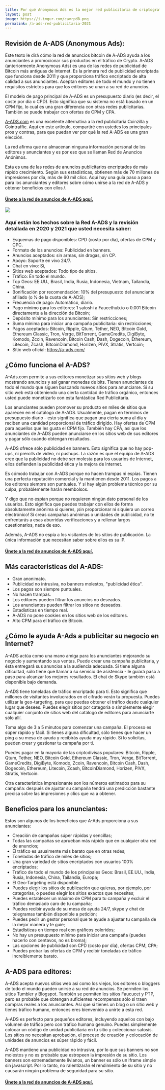 ```yaml
---
title: Por qué Anonymous Ads es la mejor red publicitaria de criptografía para 2021
layout: post
image: https://i.imgur.com/cavrpd8.png
permalink: /a-ads-red-publicitaria-2021
---
```


## Revisión de A-ADS (Anonymous Ads):

Este texto le dirá cómo la red de anuncios bitcoin de A-ADS ayuda a los anunciantes a promocionar sus productos en el tráfico de Crypto. A-ADS (anteriormente Anonymous Ads) es una de las redes de publicidad de Bitcoin más antiguas de Internet. Es la primera red de publicidad encriptada que funciona desde 2011 y que proporciona tráfico encriptado de alta calidad a sus anunciantes. Aceptan editores de todo el mundo y no tienen requisitos estrictos para que los editores se unan a su red de anuncios. 

El modelo de pago principal de A-ADS es un presupuesto diario (es decir, el coste por día o CPD). Esto significa que su sistema no está basado en un CPM fijo, lo cual es una gran diferencia con otras redes publicitarias. También se puede trabajar con ofertas de CPM y CPA. 

[A-ADS.com]() es una excelente alternativa a la red publicitaria Coinzilla y Cointraffic. Aquí en este artículo, compartiré con ustedes los principales pros y contras, para que puedan ver por qué la red A-ADS es una gran elección.

La red afirma que no almacenan ninguna información personal de los editores y anunciantes y es por eso que se llaman Red de Anuncios Anónimos. 

Esta es una de las redes de anuncios publicitarios encriptados de más rápido crecimiento. Según sus estadísticas, obtienen más de 70 millones de impresiones por día, más de 60 mil clics. Aquí hay una guía paso a paso para los anunciantes y editores sobre cómo unirse a la red de A-ADS y obtener beneficios con ellos.\

#### [Únete a la red de anuncios de A-ADS aquí.]()

![](https://i.imgur.com/cavrpd8.png)

### Aquí están los hechos sobre la Red A-ADS y la revisión detallada en 2020 y 2021 que usted necesita saber:

- Esquemas de pago disponibles: CPD (costo por día), ofertas de CPM y CPC.
- Formato de los anuncios: Publicidad en banners.
- Anuncios aceptados: sin armas, sin drogas, sin CP.
- Apoyo: Soporte en vivo 24/7.
- Chat en vivo: Sí,
- Sitios web aceptados: Todo tipo de sitios.
- Tráfico: En todo el mundo.
- Top Geos: EE.UU., Brasil, India, Rusia, Indonesia, Vietnam, Tailandia, China.
- Bonificación por recomendación: 10% del presupuesto del anunciante afiliado (o ½ de la cuota de A-ADS);
- Frecuencia de pago: Automático, diario.
- Pago mínimo para los editores: 1 satoshi a Faucethub.io o 0.001 Bitcoin directamente a la dirección de Bitcoin;
- Depósito mínimo para los anunciantes: Sin restricciones;
- Suma mínima para iniciar una campaña publicitaria: sin restricciones;
- Pagos aceptados: Bitcoin, Ripple, Qtum, Tether, NEO, Bitcoin Gold, Ethereum Classic, Tron, Verge, BitTorrent, GameCredits, DigiByte, Komodo, Zcoin, Ravencoin, Bitcoin Cash, Dash, Dogecoin, Ethereum, Litecoin, Zcash, BitcoinDiamond, Horizen, PIVX, Stratis, Vertcoin;
- Sitio web oficial: https://a-ads.com/

## ¿Cómo funciona el A-ADS?


A-Ads.com permite a sus editores monetizar sus sitios web y blogs mostrando anuncios y así ganar monedas de bits. Tienen anunciantes de todo el mundo que siguen buscando nuevos sitios para anunciarse. Si su sitio web está obteniendo una cierta cantidad de tráfico orgánico, entonces usted puede monetizarlo con esta fantástica Red Publicitaria.

Los anunciantes pueden promover su producto en miles de sitios que aparecen en el catálogo de A-ADS. Usualmente, pagan en términos de presupuesto diario - esto significa que pagan una cierta suma al día y reciben una cantidad proporcional de tráfico dirigido. Hay ofertas de CPM para aquellos que les gusta el CPM fijo.  También hay CPA, así que los anunciantes de A-ADS pueden anunciarse en los sitios web de sus editores y pagar sólo cuando obtengan resultados. 

A-ADS ofrece sólo publicidad en banners. Esto significa que no hay pop-ups, ni prerolls de video, ni pushups. La razón es que el equipo de A-ADS cree que la publicidad no debe ser molesta para los usuarios de Internet, ellos defienden la publicidad ética y la mejora de Internet.

Es cómodo trabajar con A-ADS porque no hacen trampas ni espías. Tienen una perfecta reputación comercial y la mantienen desde 2011. Los pagos a los editores siempre son puntuales. Y si hay algún problema técnico por su culpa, probablemente harán reembolsos.

Y digo que no espían porque no requieren ningún dato personal de los usuarios. Esto significa que puedes trabajar con ellos de forma absolutamente anónima si quieres, ¡sin proporcionar ni siquiera un correo electrónico! Si creas campañas anónimas o unidades de publicidad, no te enfrentarás a esas aburridas verificaciones y a rellenar largos cuestionarios, nada de eso. 

Además, A-ADS no espía a los visitantes de los sitios de publicación. La única información que necesitan saber sobre ellos es su IP. 

#### [Únete a la red de anuncios de A-ADS aquí.]()

## Más características del A-ADS:

- Gran anonimato.
- Publicidad no intrusiva, no banners molestos, "publicidad ética".
- Los pagos son siempre puntuales.
- No hacen trampas.
- Los editores pueden filtrar los anuncios no deseados.
- Los anunciantes pueden filtrar los sitios no deseados.
- Estadísticas en tiempo real.
- A-ADS no pone cookies en los sitios web de los editores.
- Alto CPM para el tráfico de Bitcoin.

## ¿Cómo le ayuda A-Ads a publicitar su negocio en Internet?

A-ADS actúa como una mano amiga para los anunciantes mejorando su negocio y aumentando sus ventas. Puede crear una campaña publicitaria, y ésta entregará sus anuncios a la audiencia adecuada. Si tiene alguna dificultad, sólo tiene que llamar a su servicio de asistencia - le guiará paso a paso para alcanzar los mejores resultados. El chat de Skype también está disponible bajo demanda.

A-ADS tiene toneladas de tráfico encriptado para ti. Esto significa que millones de visitantes involucrados en el cifrado verán tu propuesta. Puedes utilizar la geo-targeting, para que puedas obtener el tráfico desde cualquier lugar que desees. Puedes elegir sitios por categoría o simplemente elegir cualquier conjunto de sitios web del catálogo de editores para anunciarte sólo allí.

Toma algo de 3 a 5 minutos para comenzar una campaña. El proceso es súper rápido y fácil. Si tienes alguna dificultad, sólo tienes que hacer un ping a su mesa de ayuda y recibirás ayuda muy rápido. Si lo solicitas, pueden crear y gestionar tu campaña por ti.

Puedes pagar en la mayoría de las criptodivisas populares:  Bitcoin, Ripple, Qtum, Tether, NEO, Bitcoin Gold, Ethereum Classic, Tron, Verge, BitTorrent, GameCredits, DigiByte, Komodo, Zcoin, Ravencoin, Bitcoin Cash, Dash, Dogecoin, Ethereum, Litecoin, Zcash, BitcoinDiamond, Horizen, PIVX, Stratis, Vertcoin.

Otra característica impresionante son los números estimados para su campaña: después de ajustar su campaña tendrá una predicción bastante precisa sobre las impresiones y clics que va a obtener. 

## Beneficios para los anunciantes:

Estos son algunos de los beneficios que A-Ads proporciona a sus anunciantes:

- Creación de campañas súper rápidas y sencillas;
- Todas las campañas se aprueban más rápido que en cualquier otra red de anuncios;
- El tráfico es usualmente más barato que en otras redes;
- Toneladas de tráfico de miles de sitios;
- Una gran variedad de sitios encriptados con usuarios 100% encriptados;
- Tráfico de todo el mundo de los principales Geos: Brasil, EE.UU., India, Rusia, Indonesia, China, Tailandia, Europa;
- El Geo-Targeting está disponible.
- Puedes elegir los sitios de publicación que quieras, por ejemplo, por categorías, o puedes elegir los sitios exactos que necesites;
- Puedes establecer un máximo de CPM para tu campaña y excluir el tráfico demasiado caro de tu campaña; 
- Puedes recibir ayuda de su mesa de ayuda 24/7, skype y chat de telegramas también disponible a petición; 
- Puedes pedir un gestor personal que te ayude a ajustar tu campaña de la mejor manera y te guíe;
- Estadísticas en tiempo real con gráficos coloridos;
- No hay un presupuesto mínimo para iniciar una campaña (puedes hacerlo con centavos, no es broma);
- Las opciones de publicidad son CPD (costo por día), ofertas CPM, CPA;
- Puedes probar las ofertas de CPM y recibir toneladas de tráfico increíblemente barato.

## A-ADS para editores:

A-ADS acepta nuevos sitios web así como los viejos, los editores o bloggers de todo el mundo pueden unirse a su red de anuncios. Se permiten los sitios Tumbler y Blogspot. También se permiten los sitios Faucucet y PTP, pero es probable que obtengan suficientes recompensas sólo si traen compras reales a los anunciantes. Así que si tienes un blog o un sitio web y tienes tráfico humano, entonces eres bienvenido a unirte a esta red. 

A-ADS es perfecto para pequeños editores, incluyendo aquellos con bajo volumen de tráfico pero con tráfico humano genuino. Puedes simplemente colocar un código de unidad publicitaria en tu sitio y coleccionar satosis. Los sitios no necesitan aprobación, el proceso de creación y colocación de unidades de anuncios es súper rápido y fácil. 

A-ADS mantiene una publicidad no intrusiva, por lo que sus banners no son molestos y no es probable que estropeen la impresión de su sitio. Los banners son extremadamente livianos, un banner es sólo un iframe simple sin javascript. Por lo tanto, no ralentizarán el rendimiento de su sitio y no causarán ningún problema de seguridad para su sitio. 

#### [Únete a la red de anuncios de A-ADS aquí.]()
